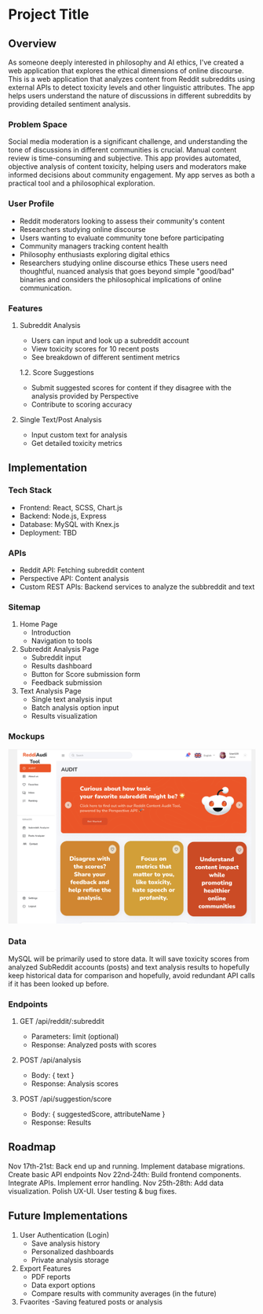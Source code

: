# Project Title

## Overview

As someone deeply interested in philosophy and AI ethics, I've created a web application that explores the ethical dimensions of online discourse. This is a web application that analyzes content from Reddit subreddits using external APIs to detect toxicity levels and other linguistic attributes. The app helps users understand the nature of discussions in different subreddits by providing detailed sentiment analysis.

### Problem Space

Social media moderation is a significant challenge, and understanding the tone of discussions in different communities is crucial. Manual content review is time-consuming and subjective. This app provides automated, objective analysis of content toxicity, helping users and moderators make informed decisions about community engagement. My app serves as both a practical tool and a philosophical exploration.

### User Profile

- Reddit moderators looking to assess their community's content
- Researchers studying online discourse
- Users wanting to evaluate community tone before participating
- Community managers tracking content health
- Philosophy enthusiasts exploring digital ethics
- Researchers studying online discourse ethics
These users need thoughtful, nuanced analysis that goes beyond simple "good/bad" binaries and considers the philosophical implications of online communication.

### Features

1. Subreddit Analysis
   - Users can input and look up a subreddit account
   - View toxicity scores for 10 recent posts
   - See breakdown of different sentiment metrics 

   1.2. Score Suggestions
   - Submit suggested scores for content if they disagree with the analysis provided by Perspective
   - Contribute to scoring accuracy

2. Single Text/Post Analysis
   - Input custom text for analysis
   - Get detailed toxicity metrics



## Implementation

### Tech Stack

- Frontend: React, SCSS, Chart.js
- Backend: Node.js, Express
- Database: MySQL with Knex.js
- Deployment: TBD

### APIs

- Reddit API: Fetching subreddit content
- Perspective API: Content analysis
- Custom REST APIs: Backend services to analyze the subbreddit and text

### Sitemap

1. Home Page
   - Introduction
   - Navigation to tools
2. Subreddit Analysis Page
   - Subreddit input
   - Results dashboard
   - Button for Score submission form
   - Feedback submission
3. Text Analysis Page
   - Single text analysis input
   - Batch analysis option input
   - Results visualization

### Mockups

![MockUp Image](/src/assets/Images/mockup.png?raw=true "Mock Up Image")

### Data

MySQL will be primarily used to store data. It will save toxicity scores from analyzed SubReddit accounts (posts) and text analysis results to hopefully keep historical data for comparison and hopefully, avoid redundant API calls if it has been looked up before.

### Endpoints

1. GET /api/reddit/:subreddit
   - Parameters: limit (optional)
   - Response: Analyzed posts with scores

2. POST /api/analysis
   - Body: { text }
   - Response: Analysis scores

3. POST /api/suggestion/score
   - Body: { suggestedScore, attributeName }
   - Response:  Results

## Roadmap

Nov 17th-21st: Back end up and running. Implement database migrations. Create basic API endpoints
Nov 22nd-24th: Build frontend components. Integrate APIs. Implement error handling.
Nov 25th-28th: Add data visualization. Polish UX-UI. User testing & bug fixes. 


## Future Implementations
1. User Authentication (Login)
   - Save analysis history
   - Personalized dashboards
   - Private analysis storage
2. Export Features
   - PDF reports
   - Data export options
   - Compare results with community averages (in the future)
3. Fvaorites
   -Saving featured posts or analysis
